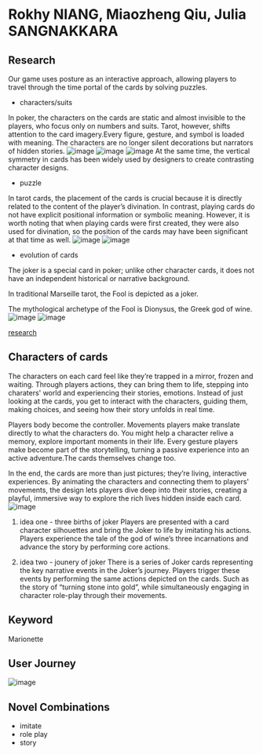 # Rokhy NIANG, Miaozheng Qiu, Julia SANGNAKKARA

## Research
Our game uses posture as an interactive approach, allowing players to travel through the time portal of the cards by solving puzzles.


- characters/suits

In poker, the characters on the cards are static and almost invisible to the players, who focus only on numbers and suits. Tarot, however, shifts attention to the card imagery.Every figure, gesture, and symbol is loaded with meaning. The characters are no longer silent decorations but narrators of hidden stories.
![image](images/character2.png)
![image](images/character1.png)
![image](images/nantong.png)
At the same time, the vertical symmetry in cards has been widely used by designers to create contrasting character designs.




- puzzle

In tarot cards, the placement of the cards is crucial because it is directly related to the content of the player’s divination. In contrast, playing cards do not have explicit positional information or symbolic meaning. However, it is worth noting that when playing cards were first created, they were also used for divination, so the position of the cards may have been significant at that time as well.
![image](images/position.png)
![image](images/ritual.png)

- evolution of cards

The joker is a special card in poker; unlike other character cards, it does not have an independent historical or narrative background.

In traditional Marseille tarot, the Fool is depicted as a joker.

The mythological archetype of the Fool is Dionysus, the Greek god of wine.
![image](images/joker.png)
![image](images/jokers.png)




[research](https://miro.com/welcomeonboard/U1lqMnNGTjk2c09DN1RUZzBRc1JhYlI0cDRZeWVEMkxScy95dUJ4MEZEaUxhNC9xWVl5Rm5MdWI3MjdkbDB0MjJwT09iaGllZUUyRHl5R3EzVWRibHk4VlBNTTM1d2NvMGg4akRHSHdKTGlSWXJ5NUhHNmxsUTdYUFZtSWJBTDdnbHpza3F6REdEcmNpNEFOMmJXWXBBPT0hdjE=?share_link_id=127942518419)


## Characters of cards
The characters on each card feel like they’re trapped in a mirror, frozen and waiting. Through players actions, they can bring them to life, stepping into charaters' world and experiencing their stories, emotions. Instead of just looking at the cards, you get to interact with the characters, guiding them, making choices, and seeing how their story unfolds in real time.

Players body become the controller. Movements players make translate directly to what the characters do. You might help a character relive a memory, explore important moments in their life. Every gesture players make become part of the storytelling, turning a passive experience into an active adventure.The cards themselves change too. 

In the end, the cards are more than just pictures; they’re living, interactive experiences. By animating the characters and connecting them to players' movements, the design lets players dive deep into their stories, creating a playful, immersive way to explore the rich lives hidden inside each card.
![image](images/mimic.jpeg)
1. idea one - three births of joker
Players are presented with a card character silhouettes and bring the Joker to life by imitating his actions.
Players experience the tale of the god of wine’s three incarnations and advance the story by performing core actions.

2. idea two - jounery of joker
There is a series of Joker cards representing the key narrative events in the Joker’s journey. Players trigger these events by performing the same actions depicted on the cards. Such as the story of “turning stone into gold”, while simultaneously engaging in character role-play through their movements.

## Keyword
Marionette

## User Journey
![image](images/userjourney.png)


## Novel Combinations
- imitate
- role play
- story
